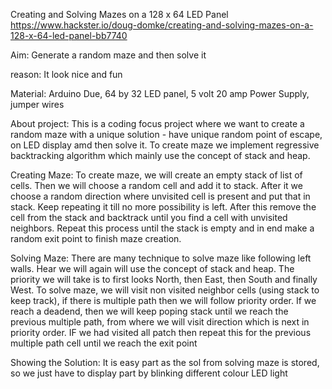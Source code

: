 Creating and Solving Mazes on a 128 x 64 LED Panel
https://www.hackster.io/doug-domke/creating-and-solving-mazes-on-a-128-x-64-led-panel-bb7740

Aim: Generate a random maze and then solve it

reason: It look nice and fun

Material: Arduino Due, 64 by 32 LED panel, 5 volt 20 amp Power Supply, jumper wires

About project:
This is a coding focus project where we want to create a random maze with a unique solution - have unique random point of escape, on LED display amd then solve it. To create maze we implement regressive backtracking algorithm which mainly use the concept of stack and heap. 

Creating Maze: 
To create maze, we will create an empty stack of list of cells. Then we will choose a random cell and add it to stack. After it we choose a random direction where unvisited cell is present and put that in stack. Keep repeating it till no more possibility is left. After this remove the cell from the stack and backtrack until you find a cell with unvisited neighbors. Repeat this process until the stack is empty and in end make a random exit point to finish maze creation.

Solving Maze:
There are many technique to solve maze like following left walls. Hear we will again will use the concept of stack and heap. The priority we will take is to first looks North, then East, then South and finally West. To solve maze, we will visit non visited neighbor cells (using stack to keep track), if there is multiple path then we will follow priority order. If we reach a deadend, then we will keep poping stack until we reach the previous multiple path, from where we will visit direction which is next in priority order. IF we had visited all patch then repeat this for the previous multiple path cell until we reach the exit point

Showing the Solution:
It is easy part as the sol from solving maze is stored, so we just have to display part by blinking different colour LED light 


